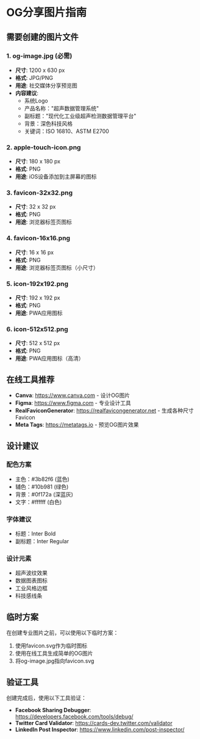 # OG分享图片指南

## 需要创建的图片文件

### 1. og-image.jpg (必需)
- **尺寸**: 1200 x 630 px
- **格式**: JPG/PNG
- **用途**: 社交媒体分享预览图
- **内容建议**:
  - 系统Logo
  - 产品名称："超声数据管理系统"
  - 副标题："现代化工业级超声检测数据管理平台"
  - 背景：深色科技风格
  - 关键词：ISO 16810、ASTM E2700

### 2. apple-touch-icon.png
- **尺寸**: 180 x 180 px
- **格式**: PNG
- **用途**: iOS设备添加到主屏幕的图标

### 3. favicon-32x32.png
- **尺寸**: 32 x 32 px
- **格式**: PNG
- **用途**: 浏览器标签页图标

### 4. favicon-16x16.png
- **尺寸**: 16 x 16 px
- **格式**: PNG
- **用途**: 浏览器标签页图标（小尺寸）

### 5. icon-192x192.png
- **尺寸**: 192 x 192 px
- **格式**: PNG
- **用途**: PWA应用图标

### 6. icon-512x512.png
- **尺寸**: 512 x 512 px
- **格式**: PNG
- **用途**: PWA应用图标（高清）

## 在线工具推荐

- **Canva**: https://www.canva.com - 设计OG图片
- **Figma**: https://www.figma.com - 专业设计工具
- **RealFaviconGenerator**: https://realfavicongenerator.net - 生成各种尺寸Favicon
- **Meta Tags**: https://metatags.io - 预览OG图片效果

## 设计建议

### 配色方案
- 主色：#3b82f6 (蓝色)
- 辅色：#10b981 (绿色)
- 背景：#0f172a (深蓝灰)
- 文字：#ffffff (白色)

### 字体建议
- 标题：Inter Bold
- 副标题：Inter Regular

### 设计元素
- 超声波纹效果
- 数据图表图标
- 工业风格边框
- 科技感线条

## 临时方案

在创建专业图片之前，可以使用以下临时方案：

1. 使用favicon.svg作为临时图标
2. 使用在线工具生成简单的OG图片
3. 将og-image.jpg指向favicon.svg

## 验证工具

创建完成后，使用以下工具验证：

- **Facebook Sharing Debugger**: https://developers.facebook.com/tools/debug/
- **Twitter Card Validator**: https://cards-dev.twitter.com/validator
- **LinkedIn Post Inspector**: https://www.linkedin.com/post-inspector/

